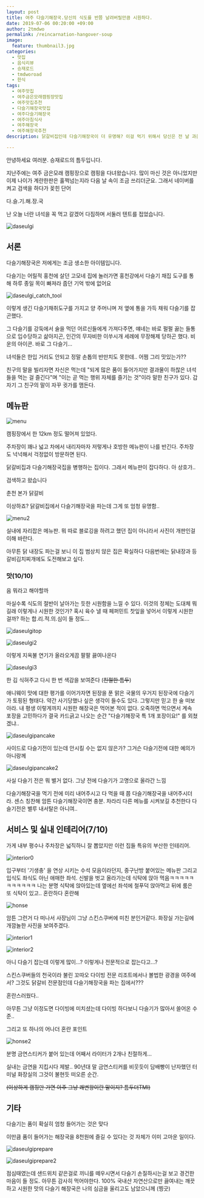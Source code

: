 ```yaml
---
layout: post
title: 여주 다슬기해장국.당신의 식도를 반쯤 날려버릴만큼 시원하다.
date: 2019-07-06 00:20:00 +09:00
author: 2tmdwo
permalink: /reincarnation-hangover-soup
image:
  feature: thumbnail3.jpg
categories:
  - 맛집
  - 음식리뷰
  - 승재로드
  - tmdworoad
  - 한식
tags:
  - 여주맛집
  - 여주금은모래캠핑장맛집
  - 여주맛집추천
  - 다슬기해장국맛집
  - 여주다슬기해장국
  - 여주아침식사
  - 여주해장국
  - 여주해장국추천
description: 닭갈비집인데 다슬기해장국이 더 유명해? 이걸 먹기 위해서 당신은 전 날 과음해야만 한다!

---
```


 안녕하세요 여러분. 승재로드의 틈두입니다.

지난주에는 여주 금은모래 캠핑장으로 캠핑을 다녀왔습니다. 많이 마신 것은 아니었지만 이제 나이가 계란한판은 훌쩍넘는지라 다음 날 속이 조금 쓰리더군요. 그래서 네이버를 켜고 검색을 하다가 꽂힌 단어

다.슬.기.해.장.국

난 오늘 너란 녀석을 꼭 먹고 갈겠어 다짐하며 서둘러 텐트를 접었습니다.



![daseulgi](https://lh3.googleusercontent.com/rIhK3dKNviHnjEvqlE5RLW89kprjlQSXiPIsZfI9lEplhhvSHOmkpRKob1XkOwitnJ2AirbeiODdZWJ16junoqf83e44JM81pzdPVyIZ31qAL2gLXWHe4snnUkB34j29qrqa6RWzZF7W5iiGi2X-X6gqYlKvmL3AMiOnlfF2-xQtfQcByWUBq_BR_DjWSxa61CT2F9liZMiAeiS6w4RwTq19Z931jwn7eQp64t4FeVWWS4TE6KuP76Vfn1yDm_FIw6-dw28OcgkQ1d0fkleUpVyIv-WUBT2lM0WDBTgGeuimOIakOSwMb6-ILC8FfmAXeJqqERyUvFEy1AZ0kzCclbh0WLZQQSiKfmUkix-MIln1bJPwN5tK6MeTEhOnLVwnVM5NtNa0WDM1iXp25gc2zHRoZyqewLmEUwzFHrlVLslFw2VTtsBvWX4PQfgwQSi0rfqCExthvHzKoenIDBueY5p8OCAgVoTR_JBXQLFtHoPK0NyuxVYuQjh8puvJY4IL0LaDBKTtt9ECLlLtFNNBtrwQGDk-j2tWpqDsYANePW02zn-o8fniyROHXd4uchaubz15Xr_iy2kfGUrtcDPmj_1GhIHgpwlF4yATkMe8m3iaw2sxJ6zd394ErKQjK2ORA2e_qzH04bN7vdrdU-8T7Jn4f7h7DbA=w495-h880-no)



## 서론

 다슬기해장국은 저에게는 조금 생소한 아이템입니다.

다슬기는 어릴적 홍천에 살던 고모네 집에 놀러가면 홍천강에서 다슬기 채집 도구를 통해 하루 종일 목이 빠져라 줍던 기억 밖에 없어요

![daseulgi_catch_tool](https://lh3.googleusercontent.com/L9mx2jVnM_EJNaHOmdRdBK03v_wfZIY7pc5sSUxSot4x5zsXpRqMzBKVSEXf0aDjzXzZAjHMO8YzM-BmIC1sjJQxZuNKn56NMRDKUjYCZZKzK7eEY5bYSA8dW9K3D4arkjclZicmKactPtXpoTzbjXARAWD108J1uXA8npuqMVSr9GU3z2dNT0YeWPSPhEF6VUUWZX3NPJuVlskO7s2xMEMJsSF2GhgCIHcWZ6TRYdoO5IGteSmdAXEmwpzgGRh_nf_5TAb61Co305Tdy-FtnrtyhmAw0liyt--A5drmjCsJAVvfsPg8ei_Bb7vsrw3p1Cc9DjNOclanN19CRhFC_SQQ5HsXbv9JpMc-Bsri5sqsOfo2PCrXS1Czu3YnlaEP_nvwSKG7Jn3vSTpLLWYl2PFl7OA_5EjLIl9zzUe3jtdeOKg_zaXEVkThW-_ycVyBY5qoCQEk1OwrS1BGudkL7TukbGS2RlEWrz4S-7pf5Gy2daS2tik8U2zuKqpK2G0LJi8TnLJu4W6T340mwXHwq3uqL5Y9nsYWjDMnscueuDMt9W_v3BBL56iuS1Cqckk4TzpUgyOwFiFoXzBSubz-47XWd5kv-_kiAEZ5I_Ip5kzQwrO79366Y5hvtLmOpvjbqrbX5KFcxNdKGGrqWAGkIjJj48Tt8XU=s600-no)



이렇게 생긴 다슬기채취도구를 가지고 양 주머니며 저 옆에 통을 가득 채워 다슬기를 잡곤했다.

그 다슬기를 강둑에서 술을 먹던 어르신들에게 가져다주면, 얘네는 바로 펄펄 끓는 들통으로 입수당하고 삶아지곤, 인간의 무자비한 이쑤시개 세례에 무장해제 당하곤 했다. 비운의 아이콘. 바로 그 다슬기...

녀석들은 한입 거리도 안되고 정말 손톱의 반만치도 못한데.. 어쩜 그리 맛있는가??

친구의 말을 빌리자면 자신은 먹는데 "되게 많은 품이 들어가지만 결과물이 하찮은 녀석들을 먹는 걸 즐긴다"며 "이는 곧 먹는 행위 자체를 즐기는 것"이라 말한 친구가 있다. 갑자기 그 친구의 말이 자꾸 귓가를 맴돈다.



## **메뉴판**

![menu](https://lh3.googleusercontent.com/OInTJDrzVQJYgRJAkC98xKS-y-TdNx6aw0jMd6rveOFsgyKAmOiCVwbd5OusEAJJAbiEWfyPcx1ThFqUrYxMZVyZIbDoC8CWlvry1UlVuwPnih64MH0flbNFJuFhz0bUzTXrGdqkukmvM9ptspqz1yn8YrxOM6U1TDIgifXhPXMUFy7iHnscq1GZeYrFgpp10AIN57-El0n_ZA1KDnRZycrJVkLAZGRvfwl_TJ-chfGAUov6gLMasutJIo6JkgVTm9w_QfldGceab_wSBjOs9KFSqmvCUM4LvjqqbEjItP9gVyyjhoQLfCyaDxXI8tzwjQZDtZb2jxdza-0fTK8KrQYeLlStUwvL0Md_1pElG4-3snZEGVtn5oQyQxr14hmht3jHDsirxIIR3WIoDusBj-PijaaK3g3_zHBmR1STPWMtgy56OAxkNXbe-GWobdw6g5arR1RmOhW3QRQBLkd7LlDSn9ElpFxlONWJbZ5CsBxFdijmv37vOINmrpoUx9RPGJPIXEsHRIAnUCTF9gI2lqaOIj0FZJ8YpxM5Qj4VZW-PdWHsGiyr61q4yYojbKu4okqm4emV7rQowO07fpoHGaZ7_3aSPnYYKciFcbo6QCdPKIm0hMEWxWkCIYcpLHO-twM5xgCPIpb8CnP46sY4bFuvqP-WFes=w495-h880-no)

캠핑장에서 한 12km 정도 떨어져 있었다.

주차장이 꽤나 넓고 차에서 내리자마자 저렇게나 호방한 메뉴판이 나를 반긴다. 주차장도 넉넉해서 걱정없이 방문하면 된다.

닭갈비집과 다슬기해장국집을 병행하는 집이다. 그래서 메뉴판이 잡다하다.  아 상호가..

검색하고 왔습니다

춘천 본가 닭갈비

이상하죠? 닭갈비집에서 다슬기해장국을 파는데 그게 또 엄청 유명함..

![menu2](https://lh3.googleusercontent.com/DDv2Lj2gN_B3-qiAmW7xC_GdQmqmVYKGLsZTFOuNspRI7tPsSlpeEjYja-UwIrZd4dmBEh8FMnP2QhJ745KqYcE2wnsJY47RKwmAZpSnUJfulSgblWBw7-3nlLJbKVgpb19WZC8Y8p2LZoPLXe0gpErLQIqokugWysUWR2hTowLpaOC6HJ_T6NubizUxfqHrWDzx-m3T1pnBF_nBxiS3gW6crxHkYWtQKHZN-EzbOvY6hU2RT6H9sTuu7GIe_u5qqaCg9OWswrOq54lVArrvBJmP_Jei2kkIZJHORMswi2YSRmeCtbjbMmCGiNyb1Z9-uoEWIyoLTUUqpO8bxWc93RPpJ2EvEddybYzdK1fHh-VnofiwG2Tw5wK2o9FG3G_0eZg5Ia1RUBdu7hXi-7KNryASs_L54sk9CUG6M-V_GsmGddFWTnC6LSKGNdZp78PifY9kh4-STLNJmwNMaRyeHVYsYqofkodNcB_rAOGJVd8zogu_DdXTixn6FeFJNf4qguXS-_Qwja2oARY6veMTz1oQ-ii3QjTzw0bwxCDTh3OrKgjhWQAaP6EcZbdNp2wdbbdOftab9i-hlm344AfANSwOSMuNQ0-6Bm4waSsNa-ZdepcRdxbvYIhSBuz2lsR7n56fCr4hJUcrbMK_GaA0jvqG5xVloHlNtJf22y56kHnzZVZ3VKgEkf-RduvU1BmOWg3iUuv2MG5mvIHhu5krRe57=w1499-h843-no)

실내에 자리잡은 메뉴판. 뭐 따로 블로깅을 하려고 했던 집이 아니라서 사진이 개판인걸 이해 바란다.

아무튼 닭 내장도 파는걸 보니 이 집 범상치 않은 집은 확실하다 다음번에는 닭내장과 등갈비김치찌개에도 도전해보고 싶다.



### **맛(10/10)**

음 뭐라고 해야할까

마실수록 식도의 절반이 날아가는 듯한 시원함을 느낄 수 있다. 이것의 정체는 도대체 뭐길래 이렇게나 시원한 것인가? 혹시 육수 낼 때 페퍼민트 찻잎을 넣어서 이렇게 시원한걸까? 하는 합.리.적.의.심이 들 정도...



![daseulgitop](https://lh3.googleusercontent.com/rIhK3dKNviHnjEvqlE5RLW89kprjlQSXiPIsZfI9lEplhhvSHOmkpRKob1XkOwitnJ2AirbeiODdZWJ16junoqf83e44JM81pzdPVyIZ31qAL2gLXWHe4snnUkB34j29qrqa6RWzZF7W5iiGi2X-X6gqYlKvmL3AMiOnlfF2-xQtfQcByWUBq_BR_DjWSxa61CT2F9liZMiAeiS6w4RwTq19Z931jwn7eQp64t4FeVWWS4TE6KuP76Vfn1yDm_FIw6-dw28OcgkQ1d0fkleUpVyIv-WUBT2lM0WDBTgGeuimOIakOSwMb6-ILC8FfmAXeJqqERyUvFEy1AZ0kzCclbh0WLZQQSiKfmUkix-MIln1bJPwN5tK6MeTEhOnLVwnVM5NtNa0WDM1iXp25gc2zHRoZyqewLmEUwzFHrlVLslFw2VTtsBvWX4PQfgwQSi0rfqCExthvHzKoenIDBueY5p8OCAgVoTR_JBXQLFtHoPK0NyuxVYuQjh8puvJY4IL0LaDBKTtt9ECLlLtFNNBtrwQGDk-j2tWpqDsYANePW02zn-o8fniyROHXd4uchaubz15Xr_iy2kfGUrtcDPmj_1GhIHgpwlF4yATkMe8m3iaw2sxJ6zd394ErKQjK2ORA2e_qzH04bN7vdrdU-8T7Jn4f7h7DbA=w495-h880-no)

![daseulgi2](https://lh3.googleusercontent.com/-P_OavJUUFm-IXNenZB4MVbmqPcbyAy99cXvcvIGNe9aFQZ8A_HjJObSKgPP2S08mTK45Cp056k-fbRsmXiSgELNjaS-aHw6PJHGPf3KHLrgPiqfxW_B7ECLApGDkEKoNSzOv5e44i7tJgEVH7qY7lWHCOadIHwnbj1QIOq4QA4dvF9OEKkdydB5HcO1P59V6FiC5XZ0MzNo6XVB7buYHaPwlchIvvx8iikhCQ23Ad7s27sN3387NooP4_eHKxAdnHDT25YfCA2Nr0r9i5LTsIwV2RdEx3ldwc4mgGf2_J1zG9l93-ryf3HHHbaLD6fIOwhzHUk0k6YhEXHiCCQWkonaLfes69VxgTMwNvCKnePF3bszViRARZSkzUqbaCS8Sc6Jx1cHecAaRsDSRzGtsPKjKgQKMrwy3tYsS318b_9oAms_0kguiBB56K-K5xWte734C1puZLhz7NFeT4XaNia1fTra_jYKfJehbn_LEIbTr1zJNdJxY8yBxZHnMAMMd1euvuQ9qRPD6pcsJspQYvR4CWFHRIZCu9XjRFGn-DHvK0JXx4WHKU40RFZA01TJdDDBWZhNmUInvH85Vc9YwMK8iWTndZq12xXSfsT83oSu5Dlj_Wg_wI5PFSsawaF2aT3R-gsA9Sa-UVh6oc6AUWsdyjIj_OI=w495-h880-no)

이렇게 지옥불 연기가 올라오게끔 팔팔 끓여나온다

![daseulgi3](https://lh3.googleusercontent.com/HkRJGnE6a_STDuGfOqIwjquqrFyrk5xeMBsuOukWKnqgO-4tyWTB6pnODWGO0B2jRmJz79B4QWMG7lUY6yGQfo39edDh6PDnewqG9zG-Gc9pFgu789jeTQgzxMQnjGGsHXJAhTwhcYSySpAlpWTDIW0QI_aDvIE3oh24_GwHbT2eNeqyXtlL7HCOfzShybEig-MR6Y4LKp8l14pD0mDpzrm-JlVTobA9GbCvukfC2pieZoaRXRtG8HnDgy_BL8ANhft4ZZWwD8_z5AWD8UvFGVxvH3EmRuVDO6JOQJ3uJlxBQrBwcy_1sjwk3gYa5d_SDj6jgcT8O8YipAMhdI7BrbuqF0X9cIaYImVnWK8qmbNV9L4YRx8_x-cAzME5Xqy3BOLdwcFmAgzCXzIjbl0tVx9Mwru2VmHsYEtV5HhC6_vc_QchcQm9ZIXlLbFHe9yabtbh5zCV0Bn5em_KINfjaWgvjJ2of4lXmsZ1WYUAqg65zQxirCEohh7EO86Am5a-oeCKMtpxPvhoL9CmsPt7_TwIPKAE35xoeOtQj7qhQ12q3rPbRKiaErb422O8yn0npUexoLqNWVJbyLgDHvRsmYpnP7aOPPPEVtKB1CCXzijcBOI94nkeVfHV7YLGV4wMJPdqzOI9iHH1a_TN7RuvD1u52rzaYBk=w495-h880-no)

한 김 식혀주고 다시 한 번 색감을 보여준다 (~~친절한 틈두~~)

애니웨이 맛에 대한 평가를 이어가자면 된장을 푼 맑은 국물의 우거지 된장국에 다슬기가 토핑된 형태다. 약간 사기당했나 싶은 생각이 들수도 있다. 그렇지만 믿고 한 술 떠보아라. 내 평생 이렇게까지 시원한 해장국은 먹어본 적이 없다. 오죽하면 먹으면서 계속 포장을 고민하다가 결국 카드긁고 나오는 순간 "다슬기해장국 특 1개 포장이요!" 를 외쳤겠냐..



![daseulgipancake](https://lh3.googleusercontent.com/qAK5OVNiD4P_dQiSgwSk77j7nlVwXu54FZV_hLUckQfQtUhgvoXf0OIRhMyGctXZxVitZd-CJIOVwrLb4LOVlQiqgh1I0zkV0uRzMg9nUjRMOYLqU_aD5OaeWPNTv4O1ItNnEi5G0RDdEKwor8eAaI8S2i6_7biSecWbL1anCJzMRe-fwIQOuA4KunZosnZ7zdqo_X9uK_8h_EYTnqboPcTwgyo-Lphvy2806aF5zzfYn4JhqxtIaGzcSmK20ckWzyHZD8Cz5JnwUIGXoKZpOQRCjhdVHg3E1v6hM3lGOudiiuR7Q5xZG6zcycybhZryoUzIZ5TER-5a53PsYEbFIthKS0VTfIIo54z6yqds4iLVJdxJZUcC_RMPW12kCyjLDLIVfbKfLe8322hMUvmhCOcFIF_Hiz0D_8kh7_XztYF0LsOunNA0-ZPKm4Px8biEbNa4nAbVtAHcfzVGVdCMa_2WgEex3uRev3vDOLnIMoF0rPn7fge1UJyJPVQ6bfGpaEHywLEifsH94tEU54KSqFuEmrQlY11jR_9kExF81DvEDj8iAlVlqX9j4mgMbPMJ1E6C8Qpit77I9Ca_vcEAR8KGRPDHe3Clwp4OgSE2oRk6cUtT7BTC83XBAmlgJ4abWc0iELeAbikZKx7h6qIGeOhAR5BMnx14uis5xRT0EcdElHNBzcPohcLh6Lzwl1Fazhaskepb-SRtndr4DFEa_6Tq=w509-h903-no)

사이드로 다슬기전이 있는데 안시킬 수는 없지 않은가? 그거슨 다슬기전에 대한 예의가 아니랑께

![daseulgipancake2](https://lh3.googleusercontent.com/gAEf9UUqHRwlpgHNGSfRzWyTpJ1fjO-yra36XaHlC9TPoVyABld6MTY-VI9tNa3BJ0zjh4TtLscR1WhUlOkyhN4XKSk9-2kTd5s0mW2V_0wYL0U2WHCDaiM4Qu4PVAKZns9z1ad4jrl3aXLfvgZMvsLtrhuAe2F07m--y7OZk8uKpEqeQVU3zUMku0f2m_Dt7CrKvEYSHlWBxh0jKQr9YyvLntxCsDVx8PnMsGYU3jBhtsIQIC17HFDmNP8xS6_07w2fQY6hPAl1bscv9ZU8B2hgaGBcmzTtTeibK-mPm4DdJeBpUtzFTiO937D3bek6Lb3H4tGc6J1C3nnyDzO2G4gARAIb3GZnk7cbgXgIV09SwX0qqbie62ObePjgssJgzP9ntkPsXxyqg5yb-yX3h1ZLtaVNAKJhmaJWx6f9ewvPQSi_UZXvVVq6YG1n0oYOitz-uU9FT1gbUipR3BJ_I6RgXFWKvKPKg3Irx7XOsV6fMCX4JKga6wig-sLaZg2ICb-Uw5C9pTIfZZbofrfTKcO0RbL-_spff3cghJQrF3A8ewlik4Q1kfDnlPiSWxfRg8iTHlY0iJWBOY5FVvAR-dK5ENBsPtgTYmP4HDmsX3geByWJbi0OaaW6mUrJoTot6e-3w4ckUhMr-tPIhYvPnNU2aEilcdNqfDdseXyNvm909GBRPd8pBXPy9HMqy9hA7VgQVyIxs2bvk_rrY5SfOe5U=w475-h843-no)



사실 다슬기 전은 뭐 별거 없다. 그냥 전에 다슬기가 고명으로 올라간 느낌

다슬기해장국을 먹기 전에 미리 내어주시고 다 먹을 때 쯤 다슬기해장국을 내어주시더라. 센스 칭찬해 암튼 다슬기해장국이면 충분. 차라리 다른 메뉴를 시켜보길 추천한다 다슬기전은 별루 내서탈은 아니여..



## **서비스 및 실내 인테리어(7/10)**

가게 내부 평수나 주차장은 넓직하니 잘 뽑았지만 이런 집들 특유의 부산한 인테리어.



![interior0](https://lh3.googleusercontent.com/d2XhSDolkH36nPthlWKK8VRnwwcH8AtdywiTuV9Ep84O--BUmxAZzYFmMpOjJlEV8Hj35eJdFnAGjX_wFnTLEgtv2MiIwk3dmrQvz752N8-2f3q93uYhPzB1fdizrTul2HOMb0btYFSkjNejb6H4iu3neXslfoTe64GUYWUS9VtC5e5a2EKCF-Tzyg_teP0lzOht3uZbVIJGDGP0tdaOoVEPLdyQI4I51PsNB9QMa3i4PBn5ZwXvKSQq0xPYlc9A5nxVcQP9v-pdh-0RCa8FI4t-mCwTpyfx9h5tfoGgZsRRDZ6YVcknSbD8-gvGtybwyE2BpsrmKeEjCBGY1TK71NAXP9WHlRqBXOEQnhLO87pPpkiVt4mvETJZBD4feA2gOu83f0ir4ayrvumcyGj04M5jvgFAl73I4_vVF9L7WB8Mk3HSHL_tYppleZug4icerrrAXvTNRi2eyJtk55plsa6roxBPZQlYEOehg1Bcrskc0OuAUSUCceQ0wHWM0p8rwTTXl246hMdDu2o494CARMXvM4dXjOcqFRg65F2Fls-K3h60LAaJRV_XNEwvATgWhOhvL8O3bWFsb2bRY495RmUaDWh2a_Q53TuUgjcjBJ4524o31jWpHo8WKmzMpFOLjVeIkgW4oZDN9sbvAaOTN_mCPGKoKbyhDfmR8HQYPw3FMD9eRF3Un4N_BLP6Ujya7d38v5W_CFjqDzA4dwjySJSo=w509-h903-no)

입구부터 '기생충' 을 연상 시키는 수석 모음이라던지, 중구난방 붙어있는 메뉴판 그리고 입식도 좌식도 아닌 애매한 좌석. 신발을 벗고 올라가는데 식탁에 앉아 먹음ㅋㅋㅋㅋㅋㅋㅋㅋㅋㅋㅋ 나는 분명 식탁에 앉아있는데 옆에선 좌석에 철푸덕 앉아먹고 뒤에 룸은 또 식탁이 있고.. 혼란하다 혼란해



![honse](https://lh3.googleusercontent.com/vFmoTlNL-9TkuFhtTvRYzae0f9rPwfMRth_MHTyzeUHK44tmDB0THfRGze_y8JTTnSsUSOEou9BN5Sw4fsgoXN1Jsvkzc_ricBnhX4h8ieknW63YPu2xXoC4MA3gF719igfzJi6LCSLxI4bHV3CwnsdMfblK8z_lRRoWn0hP_DPOoWhPdPN6yhfjQ8dE0YZksc_dyrrF0g0FW9dH8Vmr1cZacSWzaK8uSR40PFuWfAZ5ECS84g4IlXVJVwDJjTPGsh5kbPQK6vyyqIo72BGF7WlLFyDXIro8bXYr5II4GCN02PI4v71Ptyxu9hsiobmnsGQ8bhhzTbVMKGDE6qLFnsBOatM0WBBmVu0ngEvCmxTlM7jIOrHA5B1T_re1G5ABjzWeFKrcBI69RszBLbN3KoUieksBDNhSG24PkYO7VhZ2r3VOnBqrU9gEBaKzOEQmybVT_hx1XYb5Z2zVAUb5jqAwG8Zb21u6XQB5Eafgn2gisFhhpLPgu-KL9L-lGY8dlcggzgOzPpK5l_xqLjWD3Cn7NcwPy8_13RR3Z5Cdo3yAka6nAkFOktmpezo0UhVstHpvqOIrqN8Q5qxhPqxw7k4YltEUlDtQW3iBD0GZzF0pW7wqwb3iVPG5ug7AHmJMw9VoHAuDsBLeZDERhWi9uijKo2NNMEmJArY6ufl_XQkPsRLXR21q3RYqEWsPugWF7OBYNrwBCD6WcpYZlTuYsfui=w400-h345-no)





암튼 그런거 다 떠나서 사장님이 그냥 스킨스쿠버에 미친 분인거같다. 화장실 가는길에 개깜놀한 사진을 보여주겠다.

![interior1](https://lh3.googleusercontent.com/WtRePet5u0mbDUtZa15T2gkVnbw4v-p8RSf6xKx1vBjcB5yMb_-RcH01-Qd2IGWftb_w5XAHzULJkJtG0LtG-VUxpGGDdvi4mBT9_PRlsV0Wno7Sp4oQjy9d_gWFF6NlHjQ42b6QURYmfkKGYVymOF-PKLXno-yt_UNpKYHX2-bF16jdTqWU7SZRJTEnY1sXMtfeV0ruMRH0p02jTuqXXpn0G38iRjxzvV9V_pkNl0PVA1-qD8LWTR-NM8FjF3QXk-92KL5-p40EifCFIwaVEZrzb0vYgHdRIzFNJHMO2XD9FlEBeIhY8xSLYSdgmGu-jNajuNEWYbdwlmPxEi07FlFc5MYFE25GLdPRfpHFxESrEaG5g06GXsgJ2Qy1s03B2Ofuwt7Z1IiaaiqSKKkG3pwdjJOw5rVaxbTSmxSO4JqXqwXlDZ5R38AvwMzfPrXzzte1tvjEhiu-1Jm-gWb9koHdOAqg_CrYhSDcXiRjJINZGOZ0DwoSoQL3i8APwe4apgZBSUgHHREp4NehT9fH0mi1TzR4GPNZkVJKO74qt7PEhjciljAmzJfeLDHbZaD25fQfhnZ8ZWHMkOF_ycr536DBJmtcLMumZOVF9DR5fxs5-pQsM1IFJ3tj2RBJDYzPsVaNWPDzTIA-aY4jG3190PG_-YC1veyxBwcsHEPmgzTbNjSgmE-oxMAGWQ__g8DpkMxpxL54IYCUnzDZ8RafbeBp=w509-h903-no)

![interior2](https://lh3.googleusercontent.com/rqDjtqjiSMp1tKI1Sp8XNS2t7wp0cLEOxI9yWLbjNa7BiQM_paIyWRTb-yGlJ-sbBZQgcoWnY0BpF9Iqi2I7KLz7DzgF8yt7SCgr_8nsgv-XDmGlhvb8ubL4pu4_o72LBquymMfCK_9mU7xSSR0lXpaTpq7J683rnUvLmHKhzjymtBM2uWzvg9X9yVaXUaWFWaHr8LtCKPIc_5HwLFAhnyV9Zt5eskJRRyBemaMZklRxyQh3GwMIhfEo8iHWApw6anKeuQ-fj3gv8BjKAQg0abBlELUW6YU9aaUD_qEkcKQ26oezYdsYhQCRrnQ_NtB9yuhBX_d5HjBaEKdU3IjFpMr2R2cH0CkICisXMXkXsI4UW-JmTyq6w2FEblijhlFUyoELl26r5OTkHJkK4rbqTS3NCdpU6jGyHEHQS213j10p_Kib88D-FpNGjtOq1HKrL6pD_FR8eFTEkWAI8Gl51MfjZiNi4AEhhTIUbejD89EIblaOCghNZxICtUrfa2oSPGMtno6ecFmD2087FpilJWf8ZGuV7NsmtS0JFJ575TqqkR6IhGgNDqJTiHszqwp01nNRxdsYISz6pjVDU4XEVRiMK_K8apeWTQZ1W_354j2l77mK9SRiOTWnnfSF5K7A8zLuvdRK_pKrLB56p1B7g_RI3bydrfBvOkw6wR8YEnuNbYdd6xA13qDrJP4KtTc1_OSAIY4-Y18nG9sQwTyPK7Pk=w509-h903-no)

아니 다슬기 잡는데 이렇게 많이...? 이렇게나 전문적으로 잡는다고...?

스킨스쿠버들의 천국이라 불린 꼬따오 다이빙 전문 리조트에서나 볼법한 광경을 여주에서? 그것도 닭갈비 전문점인데 다슬기해장국을 파는 집에서???



혼란스러웠다..



아무튼 그냥 이정도면 다이빙에 미치셨는데 다이빙 하다보니 다슬기가 많아서 쓸어온 수준..



그리고 또 하나의 어나더 혼란 포인트



![honse2](https://lh3.googleusercontent.com/Fg5MeMiG2UqH2SjLKz3rLlYxr5qwUh7i1MzEIMu42riGE83tbOYJWaNYTOxv6Yi05V8rDcySd3SQVbETBhg4-ajpUpQnya2eI6wPYitqD_hh52-VFRLyGtdjtN11htnWz3fa06NG_q9jZdsd1E8oPG9bCSEiIO1SnARuPguVDO0XtLsk1kUyeFmJ2LR81QeJdshjOxHaw57UfzJ4LMlUDSCM13gLQ1sMI5TIHdzCo1F6xVFVofpViL2Vj-iJZoQ9w-eaO4zlaYpQtDt5Pwtu08A60-O9ZpQSIUMp0xuMRYQiMe6oPLAuEsY7gPYJcI8xxHy5fvcdi-57Uplsy3BKqpLpasZ6_vGLrsG5bwiHNlz--3AOzJQxT1FNnr2ZxnG4yl3uOfzCC4b7DccvoeNGrqkzECAiUkl82zof_6xwTpmITKyhYux9du-v2WxgaXxM03A4kIbcQekVgB-nRYBsy6XUp6Vo2kFPzHLI4CdP9XihjHncl3uWwpPEf7FKtgwJ1hFWd8FRT5OSRay3qLEPFRr0vpbu3yLO230jTrt3ONkse_j3iUEg0fjHVdUZCKZCkVlj2b8bONUqdU2lqtvXJaxCYAP0OcXr6BRjWPFPjtUvAz5aPSYXf4bwksCKjHyC3tdF39MdhXFDFrbhiK_rL5DnVDAecYwMttCp2dzOMTd4puvyNdjT85ucq52XwcZH1TV1li5NPd0Xlimy4s2pmv36=w475-h843-no)

분명 금연스티커가 붙어 있는데 어째서 라이터가 2개나 친절하게...

실내는 금연을 지킵시다 제발..  90년대 말 금연스티커를 비웃듯이 담배빵이 난자했던 터미널 화장실의 그것이 불현듯 떠오른 순간.



~~(이상하게 캠핑만 가면 아주 그냥 쾌변왕이란 말이지? 틈두더TMI)~~



## 기타

다슬기는 품이 확실히 엄청 들어가는 것은 맞다

이만큼 품이 들어가는 해장국을 8천원에 즐길 수 있다는 것 자체가 이미 고마운 일이다.

![daseulgiprepare](https://lh3.googleusercontent.com/maBxNNUvvlzTktrEnDLW7HB3IxAIJIi-bAO_qiDaV_r7LUrR8V-slQMHQ4KqjJom3KzjQ3_8EXGHdfapS2GCobPwkQnZewJUT7V5MooxdFVniiZUoizy_ulC4hrclfSNZrU5kfE-zzjNcKJG_qESmelAncjnWJ_CJkqDb21qYM0FR_K-Ts60VFYZdG89qCThuKaAceASPqyNPziyeUc5nDS5pwjalM-qhksDeYRk-r8tJYX9IqvBhQwyhBjqBKcPv8zX8jdaboK__8S9nimbnYdDfAOeW4rCC8sQI7VJQbKBae4wMOA9w7syavbzguDTwM8-6VT1ghazNupLQs3kd7zFDLm6DRvdf7Lgq_hvviwXycDYufsCyZJRbfI1cV5vvgnHYHgY4ztIka9IEZeU_PuJ8XPVfrtEnGR3hYKz2m1mGUlX_uLggg-s-X60uashl3KQvzwzYu7wl5c5Ru15AvQNcTfYC7N0vnCONqU-9k2yZXEXVqzK25AE8ls3k22ROvuMCHI4A4bF0pOoCW1LipJGMiLspUZ_fLFQP8NmpXjBPa5bc3dUvXwe_OiLa_uJ6bDnreIILmeCgNHeQ4lWhPBYAC03zKeRfYJL2xrquyHcKjRw-87KY0YRoqN3lyW_G-jxgZYYLAclTmRKTWAiX3xyJuMQvAkzq8ZabL2iS-PKrzMeQ7XNH2jE_EH6tPajPZchh6o3l4SbeJMaGZAuTLJZ=w509-h903-no)

![daseulgiprepare2](https://lh3.googleusercontent.com/hHJccHalxkoAig1dO5C-NtmS1lMK8sixYjefwTfZXB0zWGqvL2xWAwdxFGMEze70-3lC8AP7tBxdABA4olZ-jBKQ3-1_4lVHWY9rkBjptzVJIr0ve40AYQbzPHKtfM07ucCqqfHJMNZbOxuYsBqBRCun9KUUQB8WK381MvlQtpF3h51Ks2181csUgj6qShNZ7NuxQm8GvQri6-zgkgstfXc9jC3jZ4xIVZARRon1TtvPldhlTa-N0m2TWbMR5w-y4VNtzCwrk-ThCGEfAf4oW11G1KXUJpJJqAMt4FWzh9gdkmFBrPNTKFwJLwgecWnf81Rf24LHuA-BIO55KfYr_xYCXEMej7W7GaWAiFA6ccL0pnuZP0ZkV-jNXpx4iPCv0389376ocjR6z8vZa1umMAA0UxCCAiAxduqM_OcBJKYECtk6e6oRssWMyATbOxLbHKt-OcURcYPBgouLg6k4z0EsSu5hLq2JcbIhrbHEec_KFPflWr45y3YL3uZf3--PTd5yc2GLjLn0z1l-uRDi_FoccmK53BAbAAXjNCnX5P-bli3gcDgHybxSyKilfiqBdTKjgpFgLnVhvcnbnRx68VxjbSnbXLbAqYR7HW6mcY-K7yQUgi-UaNVbXlhgzQDLKCDWUjZeOUlYVEJiRO_lZfXdHTjFLZW8IXC9SQRHMZVE1M9y_wor-1Y8gcfYxZH48JDr0XL3NXIlsui30EWzc2Va=w509-h903-no)

점심때였는데 샌드위치 같은걸로 끼니를 떼우시면서 다슬기 손질하시는걸 보고 경건한 마음이 들 정도. 아무튼 감사히 먹어야한다. 100% 국내산 자연산으로만 끓여내는 깨끗하고 시원한 맛의 다슬기 해장국은 나의 심금을 울리고도 남았으니께 (찡긋)
